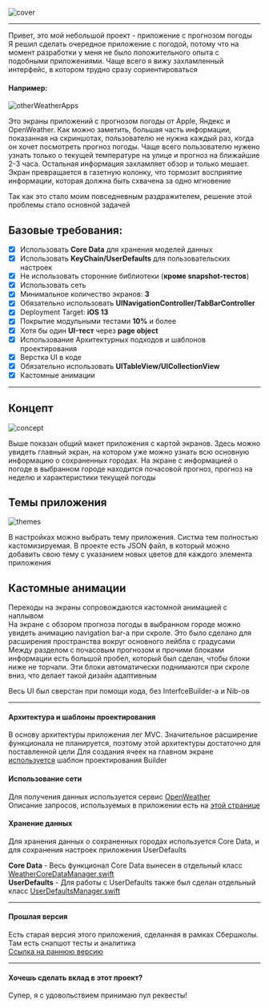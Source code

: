 ![cover](https://github.com/Lemonbrush/Weather-app/blob/main/Project_description_images/images/cover.png)

---

Привет, это мой небольшой проект - приложение с прогнозом погоды  
Я решил сделать очередное приложение с погодой, потому что на момент разработки у меня не было положительного опыта с подобными приложениями. Чаще всего я вижу захламленный интерфейс, в котором трудно сразу сориентироваться 

#### Например:

![otherWeatherApps](https://github.com/Lemonbrush/Weather-app/blob/main/Project_description_images/images/apps_examples.png)

Это экраны приложений с прогнозом погоды от Apple, Яндекс и OpenWeather. Как можно заметить, большая часть информации, показанная на скриншотах, пользователю не нужна каждый раз, когда он хочет посмотреть прогноз погоды. Чаще всего пользователю нужено узнать только о текущей температуре на улице и прогноз на ближайшие 2-3 часа. Остальная информация захламляет обзор и только мешает. Экран превращается в газетную колонку, что тормозит восприятие информации, которая должна быть схвачена за одно мгновение  

Так как это стало моим повседневным раздражителем, решение этой проблемы стало основной задачей

## Базовые требования:

- [X] Использовать **Core Data** для хранения моделей данных
- [X] Использовать **KeyChain/UserDefaults** для пользовательских настроек
- [X] Не использовать сторонние библиотеки (**кроме snapshot-тестов**)
- [X] Использовать сеть
- [X] Минимальное количество экранов: **3**
- [X] Обязательно использовать **UINavigationController/TabBarController**
- [X] Deployment Target: **iOS 13**
- [X] Покрытие модульными тестами **10%** и более
- [X] Хотя бы один **UI-тест** через **page object**
- [X] Использование Архитектурных подходов и шаблонов проектирования
- [X] Верстка UI в коде
- [X] Обязательно использовать **UITableView/UICollectionView**
- [X] Кастомные анимации

---

## Концепт

![concept](https://github.com/Lemonbrush/Weather-app/blob/main/Project_description_images/images/screen_map.png)

Выше показан общий макет приложения с картой экранов. Здесь можно увидеть главный экран, на котором уже можно узнать всю основную информацию о сохраненных городах. На экране с информацией о погоде в выбранном городе находится почасовой прогноз, прогноз на неделю и характеристики текущей погоды     

## Темы приложения

![themes](https://github.com/Lemonbrush/Weather-app/blob/main/Project_description_images/images/color_themes.png)

В настройках можно выбрать тему приложения. Систма тем полностью кастомизируемая. В проекте есть JSON файл, в который можно добавить свою тему с указанием новых цветов для каждого элемента приложения

## Кастомные анимации

Переходы на экраны сопровождаются кастомной анимацией с наплывом  
На экране с обзором прогноза погоды в выбранном городе можно увидеть анимацию navigation bar-а при скроле. Это было сделано для расширения пространства вокруг основного лейбла с градусами  
Между разделом с почасовым прогнозом и прочими блоками информации есть большой пробел, который был сделан, чтобы блоки ниже не торчали. Эти блоки автоматически поднимаются при скроле вниз, что делает такой дизайн адаптивным  

Весь UI был сверстан при помощи кода, без InterfceBuilder-а и Nib-ов   

---

#### Архитектура и шаблоны проектирования

В основу архитектуры приложения лег MVC. Значительное расширение функционала не планируется, поэтому этой архитектуры достаточно для поставленной цели 
Для создания ячеек на главном экране [используется](https://github.com/Lemonbrush/Weather-app/blob/main/Weather/Main%20menu/View/Cell%20builder/MainMenuCellBuilder.swift) шаблон проектирования Builder 

#### Использование сети

Для получения данных используется сервис [OpenWeather](https://openweathermap.org)  
Описание запросов, используемых в приложении есть на [этой странице](https://openweathermap.org/api/one-call-api)

#### Хранение данных

Для хранения данных о сохраненных городах используется Core Data, и для сохранения настроек приложения UserDefaults    

**Core Data** - Весь функционал Core Data вынесен в отдельный класс [WeatherCoreDataManager.swift](https://github.com/Lemonbrush/Weather-app/blob/main/Weather/Support%20files/Data%20persistence/WeatherCoreDataManager.swift)  
**UserDefaults** - Для работы с UserDefaults также был сделан отдельный класс [UserDefaultsManager.swift](https://github.com/Lemonbrush/Weather-app/blob/main/Weather/Support%20files/Data%20persistence/UserDefaultsManager.swift)  

---

#### Прошлая версия

Есть старая версия этого приложения, сделанная в рамках Сбершколы. Там есть снапшот тесты и аналитика  
[Ссылка на раннюю версию](https://github.com/Lemonbrush/Weather/tree/SberSchoolProject)

---

#### Хочешь сделать вклад в этот проект?

Супер, я с удовольствием принимаю пул реквесты!

